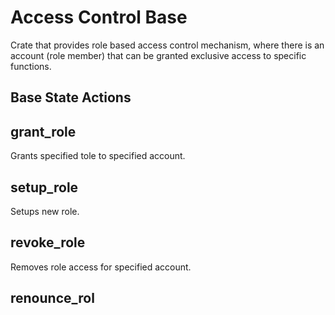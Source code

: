 # Access Control Base

Crate that provides role based access control mechanism,
where there is an account (role member) that can be granted exclusive access to specific functions.

## Base State Actions

## grant_role
Grants specified tole to specified account.

## setup_role
Setups new role.

## revoke_role
Removes role access for specified account.

## renounce_rol